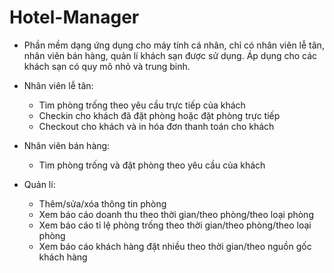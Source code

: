 # Hotel-Manager
- Phần mềm dạng ứng dụng cho máy tính cá nhân, chỉ có nhân viên lễ tân, nhân viên bán hàng, quản lí khách sạn được sử dụng. Áp dụng cho các khách sạn có quy mô nhỏ và trung binh.
- Nhân viên lễ tân:
    + Tìm phòng trống theo yêu cầu trực tiếp của khách
    + Checkin cho khách đã đặt phòng hoặc đặt phòng trực tiếp
    + Checkout cho khách và in hóa đơn thanh toán cho khách

- Nhân viên bán hàng:
    + Tìm phòng trống và đặt phòng theo yêu cầu của khách

- Quản lí:
    + Thêm/sửa/xóa thông tin phòng
    + Xem báo cáo doanh thu theo thời gian/theo phòng/theo loại phòng
    + Xem báo cáo tỉ lệ phòng trống theo thời gian/theo phòng/theo loại phòng
    + Xem báo cáo khách hàng đặt nhiều theo thời gian/theo nguồn gốc khách hàng
